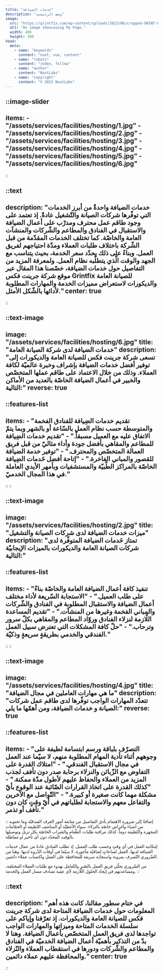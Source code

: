 ```yaml
---
title: "خدمات الضيافة"
description: "وصف الرئيسية"
image:
  src: "https://grintfix.com/wp-content/uploads/2023/06/cropped-GRINT-FIX--e1690822820604.png"
  alt: "An image showcasing My Page."
  width: 400
  height: 300
head:
  meta:
    - name: "keywords"
      content: "nuxt, vue, content"
    - name: "robots"
      content: "index, follow"
    - name: "author"
      content: "NuxtLabs"
    - name: "copyright"
      content: "© 2022 NuxtLabs"
---
```


::image-slider
---
items: 
    - "/assets/services/facilities/hosting/1.jpg"
    - "/assets/services/facilities/hosting/2.jpg"
    - "/assets/services/facilities/hosting/3.jpg"
    - "/assets/services/facilities/hosting/4.jpg"
    - "/assets/services/facilities/hosting/5.jpg"
    - "/assets/services/facilities/hosting/6.jpg"
---
::


::text
---
description: "خدمات الضيافة واحدةٌ من أبرز الخدمات التي توفّرها شركات الصيانة والتّشغيل عادةً. إذ تعتمد على وجود طاقم عمل محترف ومدرّب على أعمال الضيافة والاستقبال في الفنادق والمطاعم والشّركات والمنشآت العامة والخاصّة. كما تختلف الخدمات المقدّمة من قبل الشّركة باختلاف طلبات العملاء ومدّة احتياجهم لفريق العمل. وبناءً على ذلك يحدّد سعر الخدمة، بحيث يتناسب مع الجهد والوقت الّذي يتطلّبه نظام العمل. ولمعرفة المزيد من التفاصيل حول خدمات الضيافة، خصّصنا هذا المقال عبر موقع شركة جرينت فكس Grintfix للصيانة العامة والديكورات لاستعراض مميزات الخدمة والمهارات المطلوبة لأدائها بالشّكل الأمثل."
center: true
---
::


::text-image
---
image: "/assets/services/facilities/hosting/6.jpg"
title: "خدمات الضيافة لدى شركة الصيانة العامة"
description: "تسعى شركة جرينت فكس للصيانة العامة والديكورات إلى توفير أفضل خدمات الضيافة بإشراف وخبرة عالميّة لكافة العملاء. وذلك من خلال الاعتماد على طاقم عملها المتخصّص والخبير في أعمال الضيافة الخاصّة بالعديد من الأماكن التالية:"
reverse: true
---
::features-list
---
items: 
    - "تقديم خدمات الضِيافة للفنادق الفخمة والمتوسطة حسب نظام العمل بالسّاعة أو بالشهر وبما يتمّ الاتفاق عليه مع العميل مسبقاً."
    - "تقديم خدمات الضِيافة للمطاعم والمقاهي بأفضل جودة وأداء مثاليّ من قبل فريق العمالة المتخصّص والمحترف."
    - "توفير خدمة الضيافة للقصور والمباني الفاخرة."
    - "إتاحة أفضل خَدمات الضِيافة الخاصّة بالمراكز الطّبيّة والمستشفيات وبأمهر الأيدي العاملة في هذا المجال الخدميّ."
---
::
::

::text-image
---
image: "/assets/services/facilities/hosting/2.jpg"
title: "ميزات خدمات الضيافة لدى شركات الصيانة والتشغيل"
description: "تمتاز خَدمات الضيافة المتوفّرة لدى شركات الصيانة العامة والديكورات بالميزات الإيجابيّة التالية:"
---
::features-list
---
items: 
    - "تنفيذ كافة أعمال الضيافة العامة والخاصّة بناءً على طلب العميل."
    - "الاستجابة السّريعة لأداء مختلف أعمال الضيافة والاستقبال المطلوبة في الفنادق والشّركات والمباني الفخمة وغيرها من المنشآت."
    - "تقديم المساعدة اللّازمة لنزلاء الفنادق وروّاد المطاعم والمقاهي بكلّ سرور وترحاب."
    - "حلّ كافة المشكلات التي تعترض سبيل العمل الفندقي والخدمي بطريقةٍ سريعةٍ وذكيّة."
---
::
::

::text-image
---
image: "/assets/services/facilities/hosting/4.jpg"
title: "ما هي مهارات العاملين في مجال الضيافة"
description: "تتعدّد المهارات الواجب توفّرها لدى طاقم عمل شركات الصيانة و خدمات الضيافة، ومن أهمّها ما يلي:"
reverse: true
---
::features-list
---
items: 
    - "التصرّف بلباقة ورسم ابتسامة لطيفة على وجوههم أثناء تأدية المهام المطلوبة منهم، لا سيّما عند العمل في مجال الاستقبال الفندقي."
    - "امتلاك القدرة على التفاوض مع الزّبائن والنزلاء برحابة صدر دون تأفف لجذب المزيد من العملاء والحفاظ عليهم لأطول مدّة ممكنة."
    - "كذلك القدرة على اتخاذ القرارات الصّائبة عند الوقوع بأيّ مشكلة مهما كانت صغيرة أو كبيرة."
    - "التّواصل مع الآخرين والتفاعل معهم والاستجابة لطلباتهم في أيّ وقتٍ كان دون تأفف أو تذمر."
---
::
إضافةً إلى ضرورة الاهتمام بأدق التفاصيل من متابعة أمور الغرف الفندقيّة وما تحتويه من أشياء وأغراض خاصّة بالنزلاء. سواء الأغطيّة أو المناشف النّظيفة أو الحمّامات المجهزة والنّظيفة دوماً. كذلك مراقبة طلبات الطّعام والشراب الخاصّة بكل نزيل وتوصيلها بالوقت المحدّد دون أي تأخير او مماطلة.

إمكانية العمل في أي وقتٍ وحسب طلب العميل. إذ تطلب الفنادق عادةً من عمال خدمات الضيافة لديها، العمل لساعاتٍ إضافيّة مأجورة، لا سيّما في أوقات الذّروة لديها. وهنا من الضّروري التّصرف بمرونة واستجابة سريعة للمحافظة على العمل واكتساب عملاء دائمين.

من الضّروري تحلّي فريق العمل بالصّبر والتّعامل بهدوء مع طلبات العملاء المختلفة، ومساعدتهم في إيجاد الحلول اللّازمة لأي عقبة تصادف مسار العمل والخدمة.
::


::text
---
description: "في ختام سطور مقالنا، كانت هذه أهم المعلومات حول خدمات الضيافة المتاحة لدى شركة جرينت فكس للصيانة العامة والديكورات. إذ تعرّفنا وإياكم على سلسلة الخدمات المتاحة وميزاتها والمهارات الواجب تواجدها لدى فريق العمل المتخصّص بأعمال الضيافة. وهنا لا بدّ من التذكير بأهميّة أعمال الضيافة الخدميّة في الفنادق والمطاعم والشّركات ودورها في استقطاب العملاء والنّزلاء والمحافظة عليهم عملاء دائمين."
center: true
---
::